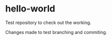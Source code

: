 # hello-world
Test repository to check out the working.

Changes made to test branching and commiting. 
